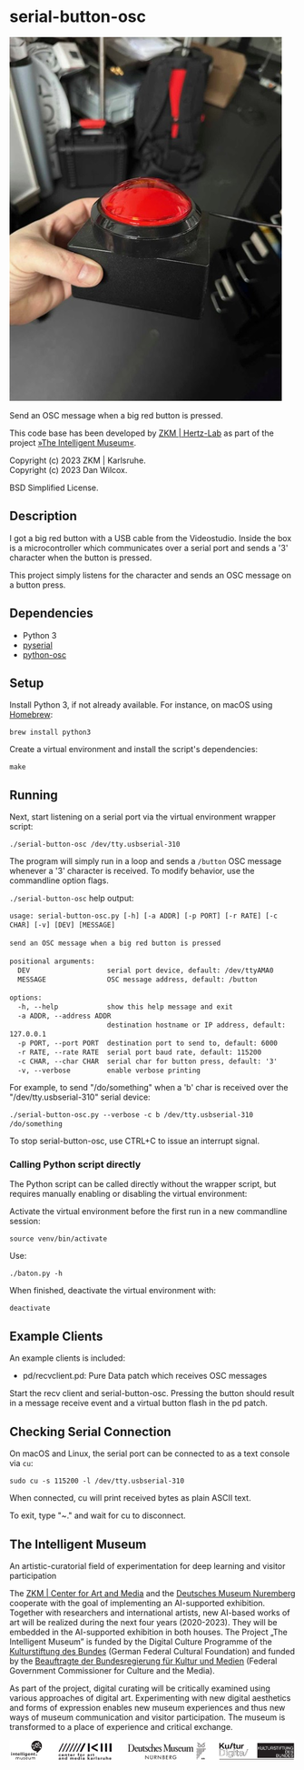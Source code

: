 serial-button-osc
=================

![red button](media/red_button.jpg)

Send an OSC message when a big red button is pressed.

This code base has been developed by [ZKM | Hertz-Lab](https://zkm.de/en/about-the-zkm/organization/hertz-lab) as part of the project [»The Intelligent Museum«](#the-intelligent-museum). 

Copyright (c) 2023 ZKM | Karlsruhe.  
Copyright (c) 2023 Dan Wilcox.  

BSD Simplified License.

Description
-----------

I got a big red button with a USB cable from the Videostudio. Inside the box is a microcontroller which communicates over a serial port and sends a '3' character when the button is pressed.

This project simply listens for the character and sends an OSC message on a button press.

Dependencies
------------

* Python 3
* [pyserial](https://github.com/pyserial/pyserial)
* [python-osc](https://github.com/attwad/python-osc)

Setup
-----

Install Python 3, if not already available. For instance, on macOS using [Homebrew](http://brew.sh):

```shell
brew install python3
```

Create a virtual environment and install the script's dependencies:

```shell
make
```

Running
-------

Next, start listening on a serial port via the virtual environment wrapper script:

    ./serial-button-osc /dev/tty.usbserial-310

The program will simply run in a loop and sends a `/button` OSC message whenever a '3' character is received. To modify behavior, use the commandline option flags.

`./serial-button-osc` help output:
~~~
usage: serial-button-osc.py [-h] [-a ADDR] [-p PORT] [-r RATE] [-c CHAR] [-v] [DEV] [MESSAGE]

send an OSC message when a big red button is pressed

positional arguments:
  DEV                   serial port device, default: /dev/ttyAMA0
  MESSAGE               OSC message address, default: /button

options:
  -h, --help            show this help message and exit
  -a ADDR, --address ADDR
                        destination hostname or IP address, default: 127.0.0.1
  -p PORT, --port PORT  destination port to send to, default: 6000
  -r RATE, --rate RATE  serial port baud rate, default: 115200
  -c CHAR, --char CHAR  serial char for button press, default: '3'
  -v, --verbose         enable verbose printing
~~~

For example, to send "/do/something" when a 'b' char is received over the "/dev/tty.usbserial-310" serial device:

    ./serial-button-osc.py --verbose -c b /dev/tty.usbserial-310 /do/something

To stop serial-button-osc, use CTRL+C to issue an interrupt signal.

### Calling Python script directly

The Python script can be called directly without the wrapper script, but requires manually enabling or disabling the virtual environment:

Activate the virtual environment before the first run in a new commandline session:

    source venv/bin/activate

Use:

    ./baton.py -h

When finished, deactivate the virtual environment with:

    deactivate

Example Clients
---------------

An example clients is included:

* pd/recvclient.pd: Pure Data patch which receives OSC messages

Start the recv client and serial-button-osc. Pressing the button should result in a message receive event and a virtual button flash in the pd patch.

Checking Serial Connection
--------------------------

On macOS and Linux, the serial port can be connected to as a text console via `cu`:

    sudo cu -s 115200 -l /dev/tty.usbserial-310

When connected, cu will print received bytes as plain ASCII text.

To exit, type "~." and wait for cu to disconnect.

The Intelligent Museum
----------------------

An artistic-curatorial field of experimentation for deep learning and visitor participation

The [ZKM | Center for Art and Media](https://zkm.de/en) and the [Deutsches Museum Nuremberg](https://www.deutsches-museum.de/en/nuernberg/information/) cooperate with the goal of implementing an AI-supported exhibition. Together with researchers and international artists, new AI-based works of art will be realized during the next four years (2020-2023).  They will be embedded in the AI-supported exhibition in both houses. The Project „The Intelligent Museum” is funded by the Digital Culture Programme of the [Kulturstiftung des Bundes](https://www.kulturstiftung-des-bundes.de/en) (German Federal Cultural Foundation) and funded by the [Beauftragte der Bundesregierung für Kultur und Medien](https://www.bundesregierung.de/breg-de/bundesregierung/staatsministerin-fuer-kultur-und-medien) (Federal Government Commissioner for Culture and the Media).

As part of the project, digital curating will be critically examined using various approaches of digital art. Experimenting with new digital aesthetics and forms of expression enables new museum experiences and thus new ways of museum communication and visitor participation. The museum is transformed to a place of experience and critical exchange.

![Logo](media/Logo_ZKM_DMN_KSB.png)
